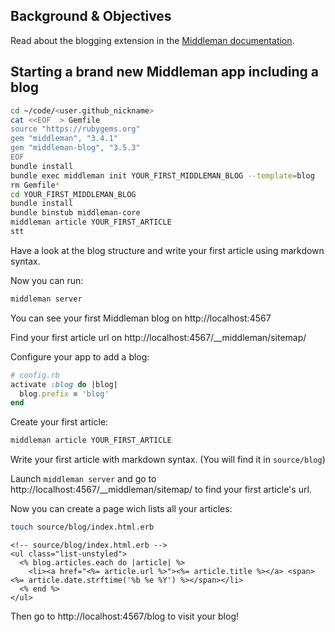 ## Background & Objectives

Read about the blogging extension in the [Middleman documentation](https://middlemanapp.com/basics/blogging/).

## Starting a brand new Middleman app including a blog

```bash
cd ~/code/<user.github_nickname>
cat <<EOF  > Gemfile
source "https://rubygems.org"
gem "middleman", "3.4.1"
gem "middleman-blog", "3.5.3"
EOF
bundle install
bundle exec middleman init YOUR_FIRST_MIDDLEMAN_BLOG --template=blog
rm Gemfile*
cd YOUR_FIRST_MIDDLEMAN_BLOG
bundle install
bundle binstub middleman-core
middleman article YOUR_FIRST_ARTICLE
stt
```

Have a look at the blog structure and write your first article using markdown syntax.

Now you can run:

```bash
middleman server
```

You can see your first Middleman blog on http://localhost:4567

Find your first article url on http://localhost:4567/__middleman/sitemap/

Configure your app to add a blog:

```ruby
# config.rb
activate :blog do |blog|
  blog.prefix = 'blog'
end
```

Create your first article:

```bash
middleman article YOUR_FIRST_ARTICLE
```

Write your first article with markdown syntax. (You will find it in `source/blog`)

Launch `middleman server` and go to http://localhost:4567/__middleman/sitemap/ to find your first article's url.

Now you can create a page wich lists all your articles:

```bash
touch source/blog/index.html.erb
```

```erb
<!-- source/blog/index.html.erb -->
<ul class="list-unstyled">
  <% blog.articles.each do |article| %>
    <li><a href="<%= article.url %>"><%= article.title %></a> <span><%= article.date.strftime('%b %e %Y') %></span></li>
  <% end %>
</ul>
```

Then go to http://localhost:4567/blog to visit your blog!

